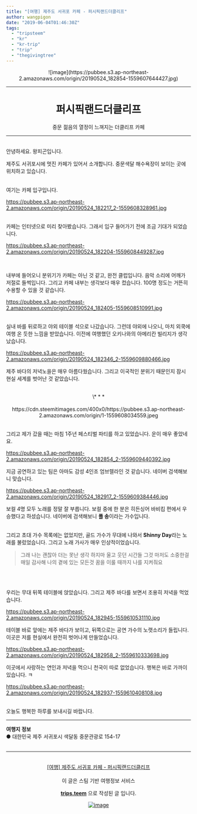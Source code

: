 ```yaml
---
title: "[여행] 제주도 서귀포 카페 - 퍼시픽랜드더클리프"
author: wangpigon
date: "2019-06-04T01:46:30Z"
tags:
  - "tripsteem"
  - "kr"
  - "kr-trip"
  - "trip"
  - "thegivingtree"
---
```

<center>![image](https://pubbee.s3.ap-northeast-2.amazonaws.com/origin/20190524_182854-1559607644427.jpg)</center>
<hr><center><h1>퍼시픽랜드더클리프</h1>중문 젊음의 열정이 느껴지는 더클리프 카페</center><hr>

<br>안녕하세요. 왕피곤입니다.

제주도 서귀포시에 멋진 카페가 있어서 소개합니다. 중문색달 해수욕장이 보이는 곳에 위치하고 있습니다.

<br>여기는 카페 입구입니다. 

https://pubbee.s3.ap-northeast-2.amazonaws.com/origin/20190524_182217_2-1559608328961.jpg


<br>카페는 인터넷으로 미리 찾아봤습니다. 그래서 입구 들어가기 전에 조금 기대가 되었습니다.

https://pubbee.s3.ap-northeast-2.amazonaws.com/origin/20190524_182204-1559608449287.jpg

<br>

내부에 들어오니 분위기가 카페는 아닌 것 같고, 완전 클럽입니다. 음악 소리에 어깨가 저절로 들썩입니다. 그리고 카페 내부는 생각보다 매우 컸습니다. 100명 정도는 거뜬히 수용할 수 있을 것 같습니다.

https://pubbee.s3.ap-northeast-2.amazonaws.com/origin/20190524_182405-1559608510991.jpg

<br>실내 바를 뒤로하고 야외 테이블 석으로 나갔습니다. 그런데 야외에 나오니, 마치 외쿡에 여행 온 듯한 느낌을 받았습니다. 이전에 여행했던 오키나와의 아메리칸 빌리지가 생각났습니다.

https://pubbee.s3.ap-northeast-2.amazonaws.com/origin/20190524_182346_2-1559609880466.jpg

제주 바다의 저녁노을은 매우 아름다웠습니다. 그리고 이국적인 분위기 때문인지 잠시 현실 세계를 벗어난 것 같았습니다.

<br>
<center>\* * *</center><br>

<center>https://cdn.steemitimages.com/400x0/https://pubbee.s3.ap-northeast-2.amazonaws.com/origin/1-1559608034559.jpeg</center>

<br>그리고 제가 갔을 때는 마침 1주년 페스티벌 파티를 하고 있었습니다. 운이 매우 좋았네요.

https://pubbee.s3.ap-northeast-2.amazonaws.com/origin/20190524_182854_2-1559609440392.jpg

지금 공연하고 있는 팀은 아마도 감성 4인조 엄브렐라인 것 같습니다. 네이버 검색해보니 맞습니다.

https://pubbee.s3.ap-northeast-2.amazonaws.com/origin/20190524_182917_2-1559609384446.jpg

보컬 4명 모두 노래를 정말 잘 부릅니다. 보컬 중에 한 분은 히든싱어 바비킴 편에서 우승했다고 하셨습니다. 네이버에 검색해보니 **폴 송**이라는 가수입니다. 

<br>그리고 초대 가수 목록에는 없었지만, 골드 가수가 무대에 나와서 **Shinny Day**라는 노래를 불렀었습니다. 그리고 노래 가사가 매우 인상적이었습니다. 

> 그래 나는 괜찮아 더는 못난 생각 하지마
울고 웃던 시간들 그것 마저도 소중한걸
매일 감사해 나의 곁에 있는 모든것
꿈을 이룰 때까지 나를 지켜줘요

<br><br>


우리는 무대 뒤쪽 테이블에 앉았습니다. 그리고 제주 바다를 보면서 조용히 저녁을 먹었습니다. 

https://pubbee.s3.ap-northeast-2.amazonaws.com/origin/20190524_182945-1559610531110.jpg

테이블 바로 앞에는 제주 바다가 보이고, 뒤쪽으로는 공연  가수의 노랫소리가 들립니다. 이곳은 저를 현실에서 완전히 벗어나게 만들었습니다.

https://pubbee.s3.ap-northeast-2.amazonaws.com/origin/20190524_182958_2-1559610333698.jpg

이곳에서 사랑하는 연인과 저녁을 먹으니 천국이 따로 없었습니다. 행복은 바로 가까이 있습니다. ㅋ

https://pubbee.s3.ap-northeast-2.amazonaws.com/origin/20190524_182937-1559610408108.jpg

<br>오늘도 행복한 하루를 보내시길 바랍니다.
<hr><b>여행지 정보</b><br/>● 대한민국 제주 서귀포시 색달동 중문관광로 154-17<br/><br/><hr><br/><center><a href='https://kr.tripsteem.com/post/tt20190604t014628330z'>[여행] 제주도 서귀포 카페 - 퍼시픽랜드더클리프</a></center><br />
<center>
이 글은 스팀 기반 여행정보 서비스

<a href='https://kr.tripsteem.com/'><b>trips.teem</b></a> 으로 작성된 글 입니다.

<a href='https://kr.tripsteem.com/'>![image](https://cdn.steemitimages.com/DQmUFZTyUVo6PuZGHeF9VxLHxkrufqLa37Wz8U6A9j115JU/％EB％B0％B0％EB％84％88_％EB％B4％84.jpg)</a>
</center>